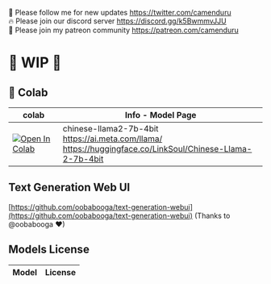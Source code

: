 🐣 Please follow me for new updates https://twitter.com/camenduru <br />
🔥 Please join our discord server https://discord.gg/k5BwmmvJJU <br />
🥳 Please join my patreon community https://patreon.com/camenduru <br />

# 🚦 WIP 🚦

## 🦒 Colab
| colab | Info - Model Page
| --- | --- |
[![Open In Colab](https://colab.research.google.com/assets/colab-badge.svg)](https://colab.research.google.com/github/camenduru/chinese-text-generation-webui-colab/blob/main/chinese-llama2-7b-4bit.ipynb) | chinese-llama2-7b-4bit <br /> https://ai.meta.com/llama/ <br /> https://huggingface.co/LinkSoul/Chinese-Llama-2-7b-4bit



## Text Generation Web UI
[https://github.com/oobabooga/text-generation-webui](https://github.com/oobabooga/text-generation-webui) (Thanks to @oobabooga ❤)

## Models License
| Model | License
| --- | --- |


<!-- [![Open In Colab](https://colab.research.google.com/assets/colab-badge.svg)](https://colab.research.google.com/github/camenduru/chinese-text-generation-webui-colab/blob/main/chinese-baichuan-7b.ipynb) | chinese-baichuan-7b <br /> https://github.com/baichuan-inc/Baichuan-7B <br /> https://huggingface.co/baichuan-inc/Baichuan-7B
[![Open In Colab](https://colab.research.google.com/assets/colab-badge.svg)](https://colab.research.google.com/github/camenduru/chinese-text-generation-webui-colab/blob/main/chinese-baichuan-13b-chat.ipynb) | chinese-baichuan-13b-chat <br /> https://github.com/baichuan-inc/Baichuan-7B <br /> https://huggingface.co/baichuan-inc/Baichuan-13B-Chat
[![Open In Colab](https://colab.research.google.com/assets/colab-badge.svg)](https://colab.research.google.com/github/camenduru/chinese-text-generation-webui-colab/blob/main/chinese-ziya-llama-13b-v1.ipynb) | chinese-ziya-llama-13b-v1 <br /> https://github.com/IDEA-CCNL/Fengshenbang-LM <br /> https://huggingface.co/IDEA-CCNL/Ziya-LLaMA-13B-v1
[![Open In Colab](https://colab.research.google.com/assets/colab-badge.svg)](https://colab.research.google.com/github/camenduru/chinese-text-generation-webui-colab/blob/main/chinese-ziya-llama-7b-reward.ipynb) | chinese-ziya-llama-7b-reward <br /> https://github.com/IDEA-CCNL/Fengshenbang-LM <br /> https://huggingface.co/IDEA-CCNL/Ziya-LLaMA-7B-Reward
[![Open In Colab](https://colab.research.google.com/assets/colab-badge.svg)](https://colab.research.google.com/github/camenduru/chinese-text-generation-webui-colab/blob/main/chinese-llama2-7b.ipynb) | chinese-llama2-7b <br /> https://ai.meta.com/llama/ <br /> https://huggingface.co/LinkSoul/Chinese-Llama-2-7b -->